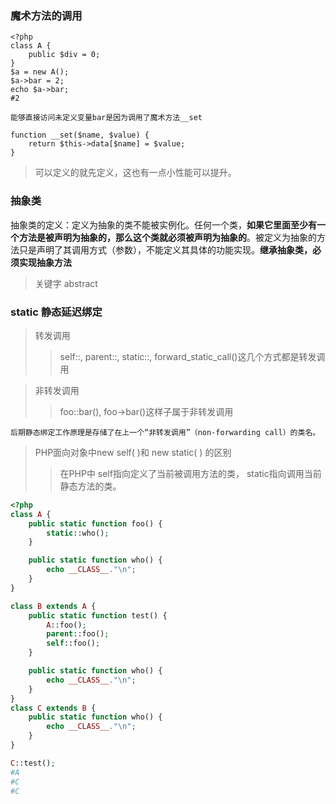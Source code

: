 ### 魔术方法的调用
```
<?php
class A {
    public $div = 0;
}
$a = new A();
$a->bar = 2;
echo $a->bar;
#2
```
`能够直接访问未定义变量bar是因为调用了魔术方法__set`
```
function __set($name, $value) {
    return $this->data[$name] = $value;
}
```
>可以定义的就先定义，这也有一点小性能可以提升。

### 抽象类
抽象类的定义：定义为抽象的类不能被实例化。任何一个类，__如果它里面至少有一个方法是被声明为抽象的，那么这个类就必须被声明为抽象的__。被定义为抽象的方法只是声明了其调用方式（参数），不能定义其具体的功能实现。__继承抽象类，必须实现抽象方法__
>关键字 abstract

### static 静态延迟绑定

>转发调用
>>self::, parent::, static::,  forward_static_call()这几个方式都是转发调用

>非转发调用
>>foo::bar(), foo->bar()这样子属于非转发调用

`后期静态绑定工作原理是存储了在上一个“非转发调用”（non-forwarding call）的类名。`
>PHP面向对象中new self( )和 new static( ) 的区别
>>在PHP中 self指向定义了当前被调用方法的类， static指向调用当前静态方法的类。

```php
<?php
class A {
    public static function foo() {
        static::who();
    }

    public static function who() {
        echo __CLASS__."\n";
    }
}

class B extends A {
    public static function test() {
        A::foo();
        parent::foo();
        self::foo();
    }

    public static function who() {
        echo __CLASS__."\n";
    }
}
class C extends B {
    public static function who() {
        echo __CLASS__."\n";
    }
}

C::test();
#A
#C
#C
```






